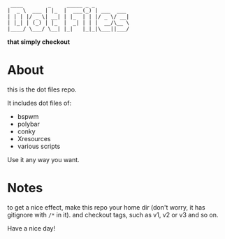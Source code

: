  ```
  ____        _     _____ _ _
|  _ \  ___ | |_  |  ___(_) | ___  ___
| | | |/ _ \| __| | |_  | | |/ _ \/ __|
| |_| | (_) | |_  |  _| | | |  __/\__ \
|____/ \___/ \__| |_|   |_|_|\___||___/
```
**that simply checkout**

# About

this is the dot files repo.

It includes dot files of:

* bspwm
* polybar
* conky
* Xresources
* various scripts

Use it any way you want.

# Notes

to get a nice effect,
make this repo your home dir
(don't worry, it has gitignore with `/*` in it).
and checkout tags, such as v1, v2 or v3 and so on.

Have a nice day!
